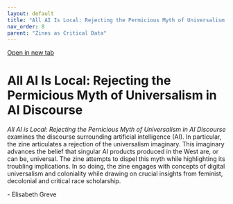 ```yaml
---
layout: default
title: "All AI Is Local: Rejecting the Permicious Myth of Universalism in AI Discourse"
nav_order: 8
parent: "Zines as Critical Data"
---
```


<div class="container">
<div class="flipbook" style="z-index: 7">
<div class="sheet" style="background-image:url(../assets/img/zines/all_ai_is_local/page1.png); background-size: 100% 100%;"></div>
<div class="sheet" style="background-image:url(../assets/img/zines/all_ai_is_local/page2.png); background-size: 100% 100%;"></div>
<div class="sheet" style="background-image:url(../assets/img/zines/all_ai_is_local/page3.png); background-size: 100% 100%;"></div>
<div class="sheet" style="background-image:url(../assets/img/zines/all_ai_is_local/page4.png); background-size: 100% 100%;"></div>
<div class="sheet" style="background-image:url(../assets/img/zines/all_ai_is_local/page5.png); background-size: 100% 100%;"></div>
<div class="sheet" style="background-image:url(../assets/img/zines/all_ai_is_local/page6.png); background-size: 100% 100%;"></div>
<div class="sheet" style="background-image:url(../assets/img/zines/all_ai_is_local/page7.png); background-size: 100% 100%;"></div>
<div class="sheet" style="background-image:url(../assets/img/zines/all_ai_is_local/page8.png); background-size: 100% 100%;"></div>
<div class="sheet" style="background-image:url(../assets/img/zines/all_ai_is_local/page9.png); background-size: 100% 100%;"></div>
<div class="sheet" style="background-image:url(../assets/img/zines/all_ai_is_local/page10.png); background-size: 100% 100%;"></div>
<div class="sheet" style="background-image:url(../assets/img/zines/all_ai_is_local/page11.png); background-size: 100% 100%;"></div>
<div class="sheet" style="background-image:url(../assets/img/zines/all_ai_is_local/page12.png); background-size: 100% 100%;"></div>
<div class="sheet" style="background-image:url(../assets/img/zines/all_ai_is_local/page13.png); background-size: 100% 100%;"></div>
<div class="sheet" style="background-image:url(../assets/img/zines/all_ai_is_local/page14.png); background-size: 100% 100%;"></div>
<div class="sheet" style="background-image:url(../assets/img/zines/all_ai_is_local/page15.png); background-size: 100% 100%;"></div>
<div class="sheet" style="background-image:url(../assets/img/zines/all_ai_is_local/page16.png); background-size: 100% 100%;"></div>
<div class="sheet" style="background-image:url(../assets/img/zines/all_ai_is_local/page17.png); background-size: 100% 100%;"></div>
<div class="sheet" style="background-image:url(../assets/img/zines/all_ai_is_local/page18.png); background-size: 100% 100%;"></div>
<div class="sheet" style="background-image:url(../assets/img/zines/all_ai_is_local/page19.png); background-size: 100% 100%;"></div>
<div class="sheet" style="background-image:url(../assets/img/zines/all_ai_is_local/page20.png); background-size: 100% 100%;"></div>
</div>
</div>

<a href="all-ai-zine" target="_blank">Open in new tab</a>

# All AI Is Local: Rejecting the Permicious Myth of Universalism in AI Discourse

*All AI is Local: Rejecting the Pernicious Myth of Universalism in AI Discourse* examines the discourse surrounding artificial intelligence (AI). In particular, the zine articulates a rejection of the universalism imaginary. This imaginary advances the belief that singular AI products produced in the West are, or can be, universal. The zine attempts to dispel this myth while highlighting its troubling implications. In so doing, the zine engages with concepts of digital universalism and coloniality while drawing on crucial insights from feminist, decolonial and critical race scholarship. 

\- Elisabeth Greve















<script type="text/javascript" src="../turnjs4/extras/jquery.min.1.7.js"></script>
<script type="text/javascript" src="../turnjs4/extras/modernizr.2.5.3.min.js"></script>



<script type="text/javascript">

function loadApp() {
	$('.flipbook').turn({
			width: $('.container').width() ,
			height: $('.container').width()*0.697777778,
			elevation: 0,
			gradients: true,
			autoCenter: true
	});
}

yepnope({
	test : Modernizr.csstransforms,
	yep: ['../turnjs4/lib/turn.js'],
	nope: ['../turnjs4/lib/turn.html4.min.js'],
	both: ['../turnjs4/flipbook.css'],
	complete: loadApp
});

$( window ).on( "resize", function() {
  $('.flipbook').turn('size', $('.container').width(), $('.container').width()*0.697777778)
} );

</script>
